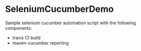 # SeleniumCucumberDemo


Sample selenium cucumber automation script with the following components:
  - travis CI build
  - maven-cucumber reporting
 
